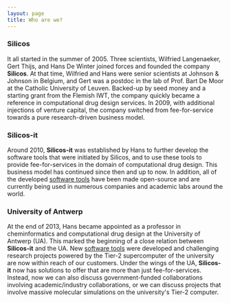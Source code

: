 ```yaml
---
layout: page
title: Who are we?
---
```


### Silicos

It all started in the summer of 2005. Three scientists, Wilfried Langenaeker, Gert Thijs, and Hans De Winter joined forces and founded the company **Silicos**. At that time, Wilfried and Hans were senior scientists at Johnson & Johnson in Belgium, and Gert was a postdoc in the lab of Prof. Bart De Moor at the Catholic University of Leuven. Backed-up by seed money and a starting grant from the Flemish IWT, the company quickly became a reference in computational drug design services. In 2009, with additional injections of venture capital, the company switched from fee-for-service towards a pure research-driven business model.


### Silicos-it

Around 2010, **Silicos-it** was established by Hans to further develop the software tools that were initiated by Silicos, and to use these tools to provide fee-for-services in the domain of computational drug design. This business model has continued since then and up to now. In addition, all of the developed [software tools](/software) have been made open-source and are currently being used in numerous companies and academic labs around the world.


### University of Antwerp

At the end of 2013, Hans became appointed as a professor in cheminformatics and computational drug design at the University of Antwerp (UA). This marked the beginning of a close relation between **Silicos-it** and the UA. New [software tools](/software) were developed and challenging research projects powered by the Tier-2 supercomputer of the university are now within reach of our customers. Under the wings of the UA, **Silicos-it** now has solutions to offer that are more than just fee-for-services. Instead, now we can also discuss government-funded collaborations involving academic/industry collaborations, or we can discuss projects that involve massive molecular simulations on the university's Tier-2 computer.
